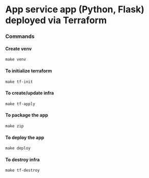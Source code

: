 # App service app (Python, Flask) deployed via Terraform

### Commands

#### Create venv

```commandline
make venv
```

#### To initialize terraform

```shell
make tf-init
```

#### To create/update infra

```shell
make tf-apply
```

#### To package the app

```shell
make zip
```

#### To deploy the app

```shell
make deploy
```

#### To destroy infra

```shell
make tf-destroy
``` 
